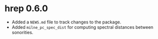 # hrep 0.6.0

- Added a `NEWS.md` file to track changes to the package.
- Added `milne_pc_spec_dist` for computing spectral distances between sonorities.
